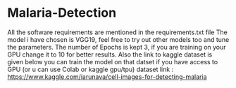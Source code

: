 # Malaria-Detection

All the software requirements are mentioned in the requirements.txt file 
The model i have chosen is VGG19, feel free to try out other models too and tune the parameters.
The number of Epochs is kept 3, if you are training on your GPU change it to 10 for better results.
Also the link to kaggle dataset is given below you can train the model on that datset if you have access to GPU (or u can use Colab or kaggle gpu/tpu)
dataset link : https://www.kaggle.com/iarunava/cell-images-for-detecting-malaria
